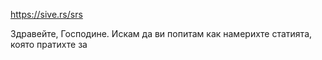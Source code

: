 https://sive.rs/srs

Здравейте, Господине. Искам да ви попитам как намерихте статията, която пратихте за 